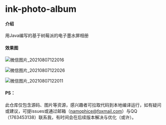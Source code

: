 # ink-photo-album

#### 介绍
用Java编写的基于树莓派的电子墨水屏相册

#### 效果图
![微信图片_20210807122016](E:\System\Desktop\微信图片_20210807122016.jpg)

![微信图片_20210807122026](E:\System\Desktop\微信图片_20210807122026.jpg)

![微信图片_20210807122011](E:\System\Desktop\微信图片_20210807122011.jpg)

#### PS：

​        此仓库仅包含源码、图片等资源，感兴趣者可拉取代码到本地编译运行，如有疑问或建议，可提issues或通过邮箱（namophice@foxmail.com）与QQ（1763453138）联系我，有时间会在后续版本解决与优化（或许）。

